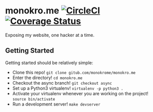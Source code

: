 monokro.me [![CircleCI](https://circleci.com/gh/monokrome/monokro.me.svg?style=svg)](https://circleci.com/gh/monokrome/monokro.me) [![Coverage Status](https://coveralls.io/repos/github/monokrome/monokro.me/badge.svg?branch=master)](https://coveralls.io/github/monokrome/monokro.me?branch=master)
==========

Exposing my website, one hacker at a time.


Getting Started
---------------

Getting started should be relatively simple:

- Clone this repo! `git clone gitub.com/monokrome/monokro.me`
- Enter the directory! `cd monokro.me`
- Checkout the async branch! `git checkout async`
- Set up a Python3 virtualenv! `virtualenv -p python3 .`
- Activate your virtualenv whenever you are working on the project! `source bin/activate`
- Run a development server! `make devserver`

